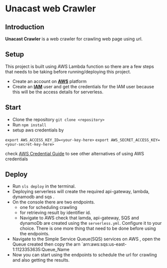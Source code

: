 # Unacast web Crawler

## Introduction

**Unacast Crawler**  is a web crawler for crawling web page using url.

## Setup

This project is built using AWS Lambda function so there are a few steps that needs to be taking before running/deploying this project.

- Create an account on **[AWS](https://aws.amazon.com/resources/create-account/)**  platform
- Create an **[IAM](https://docs.aws.amazon.com/IAM/latest/UserGuide/id_users_create.html)** user  and get the credentials for the IAM user because this will be the access details for serverless.

## Start

- Clone the repository `git clone <repository>`
- Run `npm install`
- setup aws credentials by

`export AWS_ACCESS_KEY_ID=<your-key-here>`
`export AWS_SECRET_ACCESS_KEY=<your-secret-key-here>`

check [AWS Credential Guide](https://www.serverless.com/framework/docs/providers/aws/guide/credentials/) to see other alternatives of using AWS credentials

## Deploy

- Run `sls deploy` in the terminal.
- Deploying serverless will create the required api-gateway, lambda, dynamodb and sqs .
- On the console there are two endpoints.
  - one for scheduling crawling
  - for retrieving result by identifier id.
  - Navigate to AWS check that lamda, api-gateway, SQS and dynamoDb are created using the `serverless.yml`. Configure it to your choice.
There is one more thing that need to be done before using the endpoints.
- Navigate to the Simple Service Queue(SQS) services on AWS , open the Queue created then copy the arn `arn:aws:sqs:us-east-1:1123353635:Queue_Name
- Now you can start using the endpoints to schedule the url for crawling and also getting the results.
